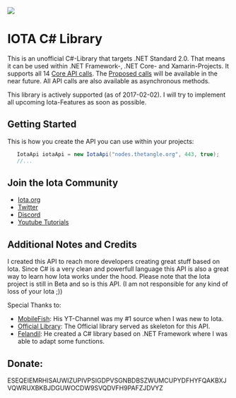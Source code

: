 [<img src="https://finnpersonalserver.visualstudio.com/_apis/public/build/definitions/9c406e00-f146-446c-aa58-e3030f5de520/2/badge"/>](https://finnpersonalserver.visualstudio.com/_apis/_build/index?definitionId=9c406e00-f146-446c-aa58-e3030f5de520)

# IOTA C# Library

This is an unofficial C#-Library that targets .NET Standard 2.0. That means it can be used within .NET Framework-, .NET Core- and Xamarin-Projects. It supports all 14 [Core API calls](https://iota.readme.io/docs/getnodeinfo). The [Proposed calls](https://github.com/iotaledger/wiki/blob/master/api-proposal.md) will be available in the near future. All API calls are also available as asynchronous methods.

This library is actively supported (as of 2017-02-02). I will try to implement all upcoming Iota-Features as soon as possible.

## Getting Started

This is how you create the API you can use within your projects:

```csharp
   IotaApi iotaApi = new IotaApi("nodes.thetangle.org", 443, true);
   //...
```
## Join the Iota Community

- [Iota.org](https://iota.org) 
- [Twitter](https://twitter.com/iotatoken)
- [Discord](https://discordapp.com/channels/397872799483428865/398452378333872138)
- [Youtube Tutorials](https://www.youtube.com/watch?v=MsaPA3U4ung&list=PLmL13yqb6OxdIf6CQMHf7hUcDZBbxHyza&index=1)

## Additional Notes and Credits

I created this API to reach more developers creating great stuff based on Iota. Since C# is a very clean and powerfull language this API is also a great way to learn how Iota works under the hood.
Please note that the Iota project is still in Beta and so is this API. (I am not responsible for any kind of loss of your Iota ;))

Special Thanks to:
- [MobileFish](https://www.youtube.com/channel/UCG5_CT_KjexxjbgNE4lVGkg): His YT-Channel was my #1 source when I was new to Iota.
- [Official Library](https://github.com/iotaledger/iota.lib.csharp): The Official library served as skeleton for this API.
- [Felandil](https://github.com/Felandil): He created a C# library based on .NET Framework where I was able to adapt some functions.

## Donate: 
ESEQEIEMRHISAUWIZUPIVPSIGDPVSGNBDBSZWUMCUPYDFHYFQAKBXJVQWRUXBKBJDGUWOCDW9SVQDVFH9PAFZJDVYZ
